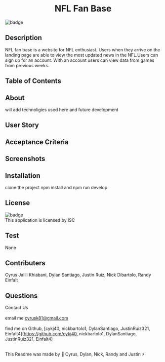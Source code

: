 
  <h1 align="center">NFL Fan Base</h1>

  ![badge](https://img.shields.io/badge/license-ISC--brightgreen)<br />

  ## Description 
  NFL fan base is a website for NFL enthusiast. Users when they arrive on the landing page are able to view the most updated news in the NFL.Users can sign up for an account. With an account users can view data from games from previous weeks. 

  ## Table of Contents
 

  ## About
  will add technoligies used here and future development

  ## User Story

  ## Acceptance Criteria
  
  ## Screenshots
 
  ## Installation
  clone the project npm install and npm run develop

  ## License
![badge](https://img.shields.io/badge/license-ISC--brightgreen)
<br />
This application is licensed by ISC

## Test 
None

## Contributers
Cyrus Jalili Khiabani, Dylan Santiago, Justin Ruiz, Nick Dibartolo, Randy Einfalt

## Questions
Contact Us<br />
<br />
 email me cyrusk81@gmail.com<br />
 <br />
 find me on Github,  [cykj40, nickbartolo1, DylanSantiago, JustinRuiz321, Einfalt4](https://github.com/cykj40, nickbartolo1, DylanSantiago, JustinRuiz321, Einfalt4)<br />
<br /> 

This Readme was made by 🚀 Cyrus, Dylan, Nick, Randy and Justin ⚡


